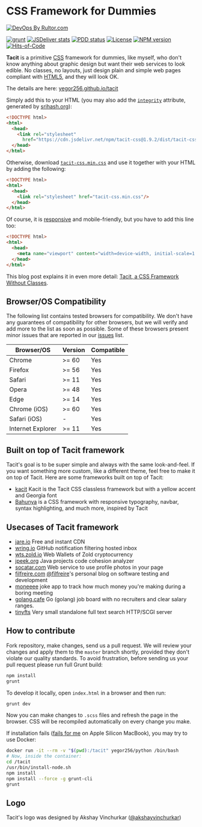 # CSS Framework for Dummies

[![DevOps By Rultor.com](https://www.rultor.com/b/yegor256/tacit)](https://www.rultor.com/p/yegor256/tacit)

[![grunt](https://github.com/yegor256/tacit/actions/workflows/grunt.yml/badge.svg)](https://github.com/yegor256/tacit/actions/workflows/grunt.yml)
[![JSDeliver stats](https://data.jsdelivr.com/v1/package/npm/tacit-css/badge)](https://www.jsdelivr.com/package/npm/tacit-css)
[![PDD status](https://www.0pdd.com/svg?name=yegor256/tacit)](https://www.0pdd.com/p?name=teamed/yegor256/tacit)
[![License](https://img.shields.io/badge/license-MIT-green.svg)](https://github.com/yegor256/tacit/blob/master/LICENSE.txt)
[![NPM version](https://badge.fury.io/js/tacit-css.svg)](https://badge.fury.io/js/tacit-css)
[![Hits-of-Code](https://hitsofcode.com/github/yegor256/tacit)](https://hitsofcode.com/view/github/yegor256/tacit)

**Tacit** is a primitive [CSS](https://en.wikipedia.org/wiki/CSS) framework
for dummies, like myself, who
don't know anything about graphic design but want their web services to
look edible. No classes, no layouts, just design plain and simple web pages
compliant with [HTML5](https://en.wikipedia.org/wiki/HTML5), and they
will look OK.

The details are here:
[yegor256.github.io/tacit](https://yegor256.github.io/tacit/)

Simply add this to your HTML (you may also add the
[`integrity`][SRI] attribute, generated
by [srihash.org](https://www.srihash.org/)):

```html
<!DOCTYPE html>
<html>
  <head>
    <link rel="stylesheet"
      href="https://cdn.jsdelivr.net/npm/tacit-css@1.9.2/dist/tacit-css.min.css"/>
  </head>
</html>
```

Otherwise, download [`tacit-css.min.css`][CDN]
and use it together with your HTML by adding the following:

```html
<!DOCTYPE html>
<html>
  <head>
    <link rel="stylesheet" href="tacit-css.min.css"/>
  </head>
</html>
```

Of course, it is
[responsive](https://en.wikipedia.org/wiki/Responsive_web_design)
and mobile-friendly, but you have to add this line too:

```html
<!DOCTYPE html>
<html>
  <head>
    <meta name="viewport" content="width=device-width, initial-scale=1.0"/>
  </head>
</html>
```

This blog post explains it in even more detail:
[Tacit, a CSS Framework Without Classes][blog].

## Browser/OS Compatibility

The following list contains tested browsers for compatibility.
We don't have any guarantees of compatibility for other browsers,
but we will verify and add more to the list as soon as possible.
Some of these browsers present minor issues that are reported in our
[issues](https://github.com/yegor256/tacit/issues) list.

| Browser/OS        | Version | Compatible |
|-------------------|---------|------------|
| Chrome            | >= 60   | Yes        |
| Firefox           | >= 56   | Yes        |
| Safari            | >= 11   | Yes        |
| Opera             | >= 48   | Yes        |
| Edge              | >= 14   | Yes        |
| Chrome (iOS)      | >= 60   | Yes        |
| Safari (iOS)      | -       | Yes        |
| Internet Explorer | >= 11   | Yes        |

## Built on top of Tacit framework

Tacit's goal is to be super simple and always with the same look-and-feel.
If you want something more custom, like a different theme,
feel free to make it on top of Tacit. Here are some frameworks
built on top of Tacit:

* [kacit](https://github.com/Kimeiga/kacit) Kacit is the
Tacit CSS classless framework but with a yellow accent and Georgia font
* [Bahunya](https://github.com/kimeiga/bahunya) is a CSS framework
with responsive typography, navbar, syntax highlighting, and much more,
inspired by Tacit

## Usecases of Tacit framework

* [jare.io](http://www.jare.io) Free and instant CDN
* [wring.io](http://www.wring.io) GitHub notification filtering hosted inbox
* [wts.zold.io](http://wts.zold.io) Web Wallets of Zold cryptocurrency
* [jpeek.org](http://www.jpeek.org) Java projects code cohesion analyzer
* [socatar.com](https://socatar.com/) Web service to use profile
photos in your page
* [filfreire.com](https://filfreire.com/)
[@filfreire](https://github.com/filfreire)'s personal blog
on software testing and development
* [moneeee](https://filfreire.com/Moneeee/) joke app to track
how much money you're making during a boring meeting
* [golang.cafe](https://golang.cafe) Go (golang) job board
with no recruiters and clear salary ranges.
* [tinyfts](https://github.com/dbohdan/tinyfts) Very small
standalone full text search HTTP/SCGI server

## How to contribute

Fork repository, make changes, send us a pull request. We will review
your changes and apply them to the `master` branch shortly, provided
they don't violate our quality standards. To avoid frustration, before
sending us your pull request please run full Grunt build:

```bash
npm install
grunt
```

To develop it locally, open `index.html` in a browser and then run:

```bash
grunt dev
```

Now you can make changes to `.scss` files and refresh the page in the browser.
CSS will be recompiled automatically on every change you make.

If installation fails
([fails for me](https://github.com/sass/node-sass/issues/3184)
on Apple Silicon MacBook), you may try to use Docker:

```bash
docker run -it --rm -v "$(pwd):/tacit" yegor256/python /bin/bash
# Now, inside the container:
cd /tacit
/usr/bin/install-node.sh
npm install
npm install --force -g grunt-cli
grunt
```

## Logo

Tacit's logo was designed by Akshay Vinchurkar
([@akshayvinchurkar](https://github.com/akshayvinchurkar))

[CDN]: https://cdn.jsdelivr.net/gh/yegor256/tacit@gh-pages/tacit-css.min.css
[blog]: http://www.yegor256.com/2015/04/13/tacit-css-framework-for-dummies.html
[SRI]: https://developer.mozilla.org/en-US/docs/Web/Security/Subresource_Integrity

